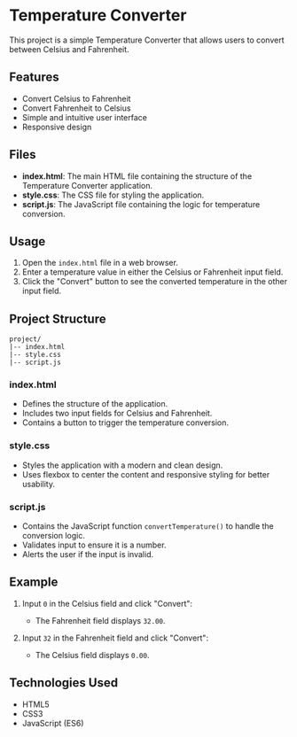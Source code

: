 # Temperature Converter

This project is a simple Temperature Converter that allows users to convert between Celsius and Fahrenheit.

## Features
- Convert Celsius to Fahrenheit
- Convert Fahrenheit to Celsius
- Simple and intuitive user interface
- Responsive design

## Files
- **index.html**: The main HTML file containing the structure of the Temperature Converter application.
- **style.css**: The CSS file for styling the application.
- **script.js**: The JavaScript file containing the logic for temperature conversion.

## Usage

1. Open the `index.html` file in a web browser.
2. Enter a temperature value in either the Celsius or Fahrenheit input field.
3. Click the "Convert" button to see the converted temperature in the other input field.

## Project Structure

```
project/
|-- index.html
|-- style.css
|-- script.js
```

### index.html
- Defines the structure of the application.
- Includes two input fields for Celsius and Fahrenheit.
- Contains a button to trigger the temperature conversion.

### style.css
- Styles the application with a modern and clean design.
- Uses flexbox to center the content and responsive styling for better usability.

### script.js
- Contains the JavaScript function `convertTemperature()` to handle the conversion logic.
- Validates input to ensure it is a number.
- Alerts the user if the input is invalid.

## Example

1. Input `0` in the Celsius field and click "Convert":
   - The Fahrenheit field displays `32.00`.

2. Input `32` in the Fahrenheit field and click "Convert":
   - The Celsius field displays `0.00`.

## Technologies Used
- HTML5
- CSS3
- JavaScript (ES6)
